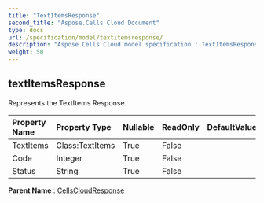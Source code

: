 ```yaml
---
title: "TextItemsResponse"
second_title: "Aspose.Cells Cloud Document"
type: docs
url: /specification/model/textitemsresponse/
description: "Aspose.Cells Cloud model specification : TextItemsResponse. Effortlessly handle Excel and other spreadsheet documents with features like opening, generating, editing, splitting, merging, comparing, and converting."
weight: 50
---
```


## **textItemsResponse**

Represents the TextItems Response. 

| Property Name | Property Type | Nullable |  ReadOnly | DefaultValue | Description | 
| :- | :- | :- |:- |  :- | :- |
| TextItems | Class:TextItems | True |  False |  |  |  
| Code | Integer | True |  False |  |  |  
| Status | String | True |  False |  |  |  

**Parent Name** : [CellsCloudResponse](cellscloudresponse)


